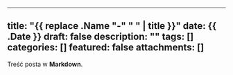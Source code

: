 
---
title: "{{ replace .Name "-" " " | title }}"
date: {{ .Date }}
draft: false
description: ""
tags: []
categories: []
featured: false
attachments: []
---

Treść posta w **Markdown**.
